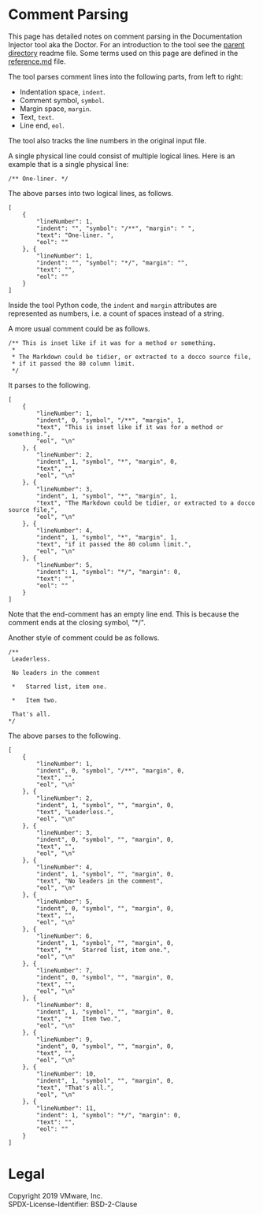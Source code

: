 Comment Parsing
===============
This page has detailed notes on comment parsing in the Documentation Injector
tool aka the Doctor. For an introduction to the tool see the
[parent directory](/../) readme file. Some terms used on this page are defined
in the [reference.md](reference.md) file.

The tool parses comment lines into the following parts, from left to right:

-   Indentation space, `indent`.
-   Comment symbol, `symbol`.
-   Margin space, `margin`.
-   Text, `text`.
-   Line end, `eol`.

The tool also tracks the line numbers in the original input file.

A single physical line could consist of multiple logical lines. Here is an
example that is a single physical line:

    /** One-liner. */

The above parses into two logical lines, as follows.

    [
        {
            "lineNumber": 1,
            "indent": "", "symbol": "/**", "margin": " ",
            "text": "One-liner. ",
            "eol": ""
        }, {
            "lineNumber": 1,
            "indent": "", "symbol": "*/", "margin": "",
            "text": "",
            "eol": ""
        }
    ]

Inside the tool Python code, the `indent` and `margin` attributes are
represented as numbers, i.e. a count of spaces instead of a string.

A more usual comment could be as follows.

    /** This is inset like if it was for a method or something.
     *
     * The Markdown could be tidier, or extracted to a docco source file,
     * if it passed the 80 column limit.
     */

It parses to the following.

    [
        {
            "lineNumber": 1,
            "indent", 0, "symbol", "/**", "margin", 1,
            "text", "This is inset like if it was for a method or something.",
            "eol", "\n"
        }, {
            "lineNumber": 2,
            "indent", 1, "symbol", "*", "margin", 0,
            "text", "",
            "eol", "\n"
        }, {
            "lineNumber": 3,
            "indent", 1, "symbol", "*", "margin", 1,
            "text", "The Markdown could be tidier, or extracted to a docco source file,",
            "eol", "\n"
        }, {
            "lineNumber": 4,
            "indent", 1, "symbol", "*", "margin", 1,
            "text", "if it passed the 80 column limit.",
            "eol", "\n"
        }, {
            "lineNumber": 5,
            "indent": 1, "symbol": "*/", "margin": 0,
            "text": "",
            "eol": ""
        }
    ]

Note that the end-comment has an empty line end. This is because the comment
ends at the closing symbol, "*/".

Another style of comment could be as follows.

    /**
     Leaderless.
 
     No leaders in the comment
 
     *   Starred list, item one.

     *   Item two.
 
     That's all.
    */

The above parses to the following.

    [
        {
            "lineNumber": 1,
            "indent", 0, "symbol", "/**", "margin", 0,
            "text", "",
            "eol", "\n"
        }, {
            "lineNumber": 2,
            "indent", 1, "symbol", "", "margin", 0,
            "text", "Leaderless.",
            "eol", "\n"
        }, {
            "lineNumber": 3,
            "indent", 0, "symbol", "", "margin", 0,
            "text", "",
            "eol", "\n"
        }, {
            "lineNumber": 4,
            "indent", 1, "symbol", "", "margin", 0,
            "text", "No leaders in the comment",
            "eol", "\n"
        }, {
            "lineNumber": 5,
            "indent", 0, "symbol", "", "margin", 0,
            "text", "",
            "eol", "\n"
        }, {
            "lineNumber": 6,
            "indent", 1, "symbol", "", "margin", 0,
            "text", "*   Starred list, item one.",
            "eol", "\n"
        }, {
            "lineNumber": 7,
            "indent", 0, "symbol", "", "margin", 0,
            "text", "",
            "eol", "\n"
        }, {
            "lineNumber": 8,
            "indent", 1, "symbol", "", "margin", 0,
            "text", "*   Item two.",
            "eol", "\n"
        }, {
            "lineNumber": 9,
            "indent", 0, "symbol", "", "margin", 0,
            "text", "",
            "eol", "\n"
        }, {
            "lineNumber": 10,
            "indent", 1, "symbol", "", "margin", 0,
            "text", "That's all.",
            "eol", "\n"
        }, {
            "lineNumber": 11,
            "indent": 1, "symbol": "*/", "margin": 0,
            "text": "",
            "eol": ""
        }
    ]

Legal
=====
Copyright 2019 VMware, Inc.  
SPDX-License-Identifier: BSD-2-Clause
